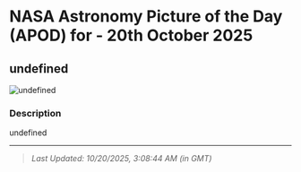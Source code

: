 
# NASA Astronomy Picture of the Day (APOD) for - 20th October 2025
## undefined

![undefined](undefined)

### Description
undefined

---
> _Last Updated: 10/20/2025, 3:08:44 AM (in GMT)_
